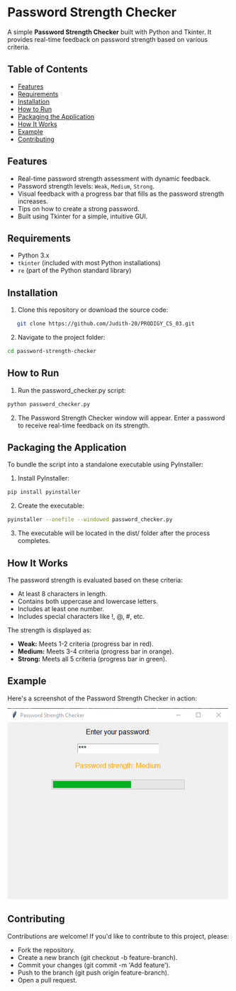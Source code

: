 # Password Strength Checker

A simple **Password Strength Checker** built with Python and Tkinter. It provides real-time feedback on password strength based on various criteria.

## Table of Contents

- [Features](#features)
- [Requirements](#requirements)
- [Installation](#installation)
- [How to Run](#how-to-run)
- [Packaging the Application](#packaging-the-application)
- [How It Works](#how-it-works)
- [Example](#example)
- [Contributing](#contributing)

## Features

- Real-time password strength assessment with dynamic feedback.
- Password strength levels: `Weak`, `Medium`, `Strong`.
- Visual feedback with a progress bar that fills as the password strength increases.
- Tips on how to create a strong password.
- Built using Tkinter for a simple, intuitive GUI.

## Requirements

- Python 3.x
- `tkinter` (included with most Python installations)
- `re` (part of the Python standard library)

## Installation

1. Clone this repository or download the source code:

```bash
   git clone https://github.com/Judith-20/PRODIGY_CS_03.git
```

2. Navigate to the project folder:

```bash
cd password-strength-checker
```

## How to Run

1. Run the password_checker.py script:

```bash
python password_checker.py
```

2. The Password Strength Checker window will appear. Enter a password to receive real-time feedback on its strength.

## Packaging the Application

To bundle the script into a standalone executable using PyInstaller:

1. Install PyInstaller:

```bash
pip install pyinstaller
```

2. Create the executable:

```bash
pyinstaller --onefile --windowed password_checker.py
```

3. The executable will be located in the dist/ folder after the process completes.

## How It Works

The password strength is evaluated based on these criteria:

- At least 8 characters in length.
- Contains both uppercase and lowercase letters.
- Includes at least one number.
- Includes special characters like !, @, #, etc.

The strength is displayed as:

- **Weak:** Meets 1-2 criteria (progress bar in red).
- **Medium:** Meets 3-4 criteria (progress bar in orange).
- **Strong:** Meets all 5 criteria (progress bar in green).

## Example

Here's a screenshot of the Password Strength Checker in action:

![Password Strength Checker - A visual representation of password strength](image.png "Password Strength Checker")

## Contributing

Contributions are welcome! If you'd like to contribute to this project, please:

- Fork the repository.
- Create a new branch (git checkout -b feature-branch).
- Commit your changes (git commit -m 'Add feature').
- Push to the branch (git push origin feature-branch).
- Open a pull request.
